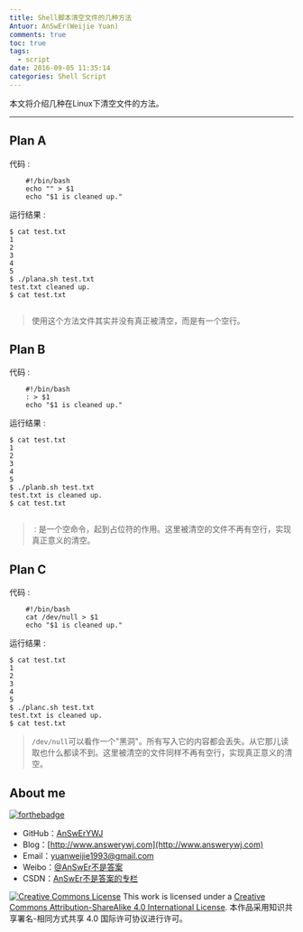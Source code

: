 ```yaml
---
title: Shell脚本清空文件的几种方法
Antuor: AnSwEr(Weijie Yuan)
comments: true
toc: true
tags:
  - script
date: 2016-09-05 11:35:14
categories: Shell Script
---
```


本文将介绍几种在Linux下清空文件的方法。

----------
<!--more-->

## Plan A
代码 :
```
	#!/bin/bash
	echo "" > $1
	echo "$1 is cleaned up."
```
运行结果 :
```
$ cat test.txt
1
2
3
4
5
$ ./plana.sh test.txt
test.txt cleaned up.
$ cat test.txt


```

>使用这个方法文件其实并没有真正被清空，而是有一个空行。

## Plan B
代码 :
```
	#!/bin/bash
	: > $1
	echo "$1 is cleaned up."
```

运行结果 :
```
$ cat test.txt
1
2
3
4
5
$ ./planb.sh test.txt
test.txt is cleaned up.
$ cat test.txt


```

> ``：``是一个空命令，起到占位符的作用。这里被清空的文件不再有空行，实现真正意义的清空。

## Plan C
代码 :
```
	#!/bin/bash
	cat /dev/null > $1
	echo "$1 is cleaned up."
```
运行结果 :
```
$ cat test.txt
1
2
3
4
5
$ ./planc.sh test.txt
test.txt is cleaned up.
$ cat test.txt

```

> ``/dev/null``可以看作一个"黑洞"。所有写入它的内容都会丢失。从它那儿读取也什么都读不到。这里被清空的文件同样不再有空行，实现真正意义的清空。

## About me
[![forthebadge](http://forthebadge.com/images/badges/ages-20-30.svg)](http://forthebadge.com)
- GitHub：[AnSwErYWJ](https://github.com/AnSwErYWJ)
- Blog：[http://www.answerywj.com](http://www.answerywj.com)
- Email：[yuanweijie1993@gmail.com](https://mail.google.com)
- Weibo：[@AnSwEr不是答案](http://weibo.com/1783591593)
- CSDN：[AnSwEr不是答案的专栏](http://blog.csdn.net/u011192270)

<a rel="license" href="http://creativecommons.org/licenses/by-sa/4.0/"><img alt="Creative Commons License" style="border-width:0" src="https://i.creativecommons.org/l/by-sa/4.0/88x31.png" /></a> This work is licensed under a <a rel="license" href="http://creativecommons.org/licenses/by-sa/4.0/">Creative Commons Attribution-ShareAlike 4.0 International License</a>.
本作品采用知识共享署名-相同方式共享 4.0 国际许可协议进行许可。
